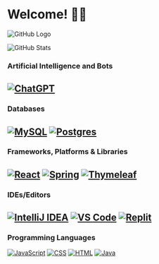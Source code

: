 # Welcome! 👋🏾

![GitHub Logo](https://raw.githubusercontent.com/ssowers2/ssowers2/main/Github%20Banner.jpg)


![GitHub Stats](https://github-readme-stats.vercel.app/api?username=ssowers2&show_icons=true&theme=nightowl)

### Artificial Intelligence and Bots
[![ChatGPT](https://img.shields.io/badge/chatGPT-74aa9c?style=for-the-badge&logo=openai&logoColor=white)](link-to-profile)
---
### Databases
[![MySQL](https://img.shields.io/badge/mysql-%2300f.svg?style=for-the-badge&logo=mysql&logoColor=white)](link-to-profile)
[![Postgres](https://img.shields.io/badge/postgres-%23316192.svg?style=for-the-badge&logo=postgresql&logoColor=white)](link-to-profile)
---
### Frameworks, Platforms & Libraries
[![React](https://img.shields.io/badge/react-%2320232a.svg?style=for-the-badge&logo=react&logoColor=%2361DAFB)](link-to-profile)
[![Spring](https://img.shields.io/badge/spring-%236DB33F.svg?style=for-the-badge&logo=spring&logoColor=white)](link-to-profile)
[![Thymeleaf](https://img.shields.io/badge/Thymeleaf-%23005C0F.svg?style=for-the-badge&logo=Thymeleaf&logoColor=white)](link-to-profile)
---
### IDEs/Editors
[![IntelliJ IDEA](https://img.shields.io/badge/IntelliJIDEA-000000.svg?style=for-the-badge&logo=intellij-idea&logoColor=white)](link-to-profile)
[![VS Code](https://img.shields.io/badge/Visual%20Studio%20Code-0078d7.svg?style=for-the-badge&logo=visual-studio-code&logoColor=white)](link-to-profile)
[![Replit](https://img.shields.io/badge/Replit-DD1200?style=for-the-badge&logo=Replit&logoColor=white)](link-to-profile)
---
### Programming Languages
[![JavaScript](https://img.shields.io/badge/javascript-%23323330.svg?style=for-the-badge&logo=javascript&logoColor=%23F7DF1E)](link-to-profile)
[![CSS](https://img.shields.io/badge/css3-%231572B6.svg?style=for-the-badge&logo=css3&logoColor=white)](link-to-profile)
[![HTML](https://img.shields.io/badge/html5-%23E34F26.svg?style=for-the-badge&logo=html5&logoColor=white)](link-to-profile)
[![Java](https://img.shields.io/badge/java-%23ED8B00.svg?style=for-the-badge&logo=openjdk&logoColor=white)](link-to-profile)
